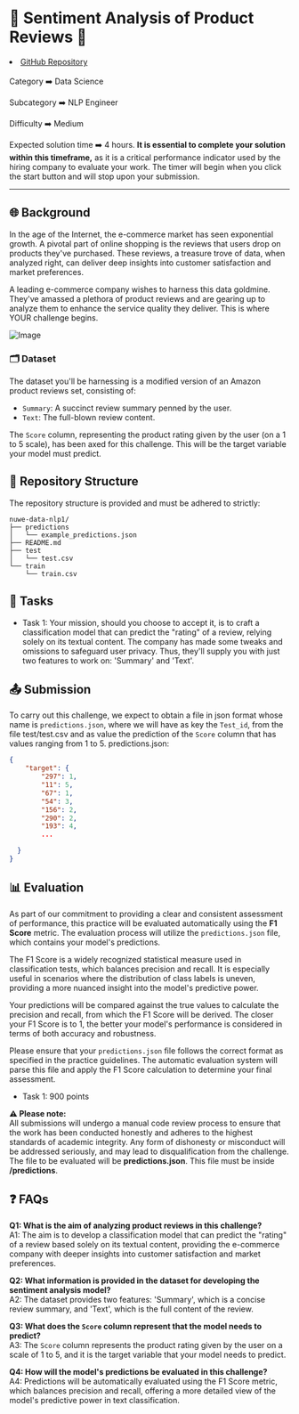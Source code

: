 # 🧠 Sentiment Analysis of Product Reviews 🌟

<li>
  <a href="https://github.com/Ateibuzena/nlp-ratings">GitHub Repository</a>
</li>
<br>
Category   ➡️   Data Science

Subcategory   ➡️   NLP Engineer

Difficulty   ➡️   Medium

Expected solution time ➡️ 4 hours. **It is essential to complete your solution within this timeframe,** as it is a critical performance indicator used by the hiring company to evaluate your work. The timer will begin when you click the start button and will stop upon your submission.

---

## 🌐 Background

In the age of the Internet, the e-commerce market has seen exponential growth. A pivotal part of online shopping is the reviews that users drop on products they've purchased. These reviews, a treasure trove of data, when analyzed right, can deliver deep insights into customer satisfaction and market preferences.

A leading e-commerce company wishes to harness this data goldmine. They've amassed a plethora of product reviews and are gearing up to analyze them to enhance the service quality they deliver. This is where YOUR challenge begins.

![Image](https://cdn.nuwe.io/infojobs-data/__images/NLP1_SentimentAnalysis.jpeg)


### 🗂️ Dataset 

The dataset you'll be harnessing is a modified version of an Amazon product reviews set, consisting of:

- `Summary`: A succinct review summary penned by the user.
- `Text`: The full-blown review content.

The `Score` column, representing the product rating given by the user (on a 1 to 5 scale), has been axed for this challenge. This will be the target variable your model must predict.


## 📂 Repository Structure

The repository structure is provided and must be adhered to strictly:

```
nuwe-data-nlp1/
├── predictions
│   └── example_predictions.json
├── README.md
├── test
│   └── test.csv
└── train
    └── train.csv
```

## 🎯 Tasks

- Task 1: Your mission, should you choose to accept it, is to craft a classification model that can predict the "rating" of a review, relying solely on its textual content. The company has made some tweaks and omissions to safeguard user privacy. Thus, they'll supply you with just two features to work on: 'Summary' and 'Text'.


## 📤 Submission

To carry out this challenge, we expect to obtain a file in json format whose name is `predictions.json`, where we will have as key the `Test_id`, from the file test/test.csv and as value the prediction of the `Score` column that has values ranging from 1 to 5.
predictions.json:
```json
{
    "target": {
        "297": 1,
        "11": 5,
        "67": 1,
        "54": 3,
        "156": 2,
        "290": 2,
        "193": 4,
        ...

  }
}
```

## 📊 Evaluation

As part of our commitment to providing a clear and consistent assessment of performance, this practice will be evaluated automatically using the **F1 Score** metric. The evaluation process will utilize the `predictions.json` file, which contains your model's predictions.

The F1 Score is a widely recognized statistical measure used in classification tests, which balances precision and recall. It is especially useful in scenarios where the distribution of class labels is uneven, providing a more nuanced insight into the model's predictive power.

Your predictions will be compared against the true values to calculate the precision and recall, from which the F1 Score will be derived. The closer your F1 Score is to 1, the better your model's performance is considered in terms of both accuracy and robustness.

Please ensure that your `predictions.json` file follows the correct format as specified in the practice guidelines. The automatic evaluation system will parse this file and apply the F1 Score calculation to determine your final assessment.

- Task 1: 900 points
  
**⚠️ Please note:**  
All submissions will undergo a manual code review process to ensure that the work has been conducted honestly and adheres to the highest standards of academic integrity. Any form of dishonesty or misconduct will be addressed seriously, and may lead to disqualification from the challenge.
The file to be evaluated will be **predictions.json**. This file must be inside **/predictions**.

## ❓ FAQs

**Q1: What is the aim of analyzing product reviews in this challenge?**  
A1: The aim is to develop a classification model that can predict the "rating" of a review based solely on its textual content, providing the e-commerce company with deeper insights into customer satisfaction and market preferences.

**Q2: What information is provided in the dataset for developing the sentiment analysis model?**  
A2: The dataset provides two features: 'Summary', which is a concise review summary, and 'Text', which is the full content of the review.

**Q3: What does the `Score` column represent that the model needs to predict?**  
A3: The `Score` column represents the product rating given by the user on a scale of 1 to 5, and it is the target variable that your model needs to predict.

**Q4: How will the model's predictions be evaluated in this challenge?**  
A4: Predictions will be automatically evaluated using the F1 Score metric, which balances precision and recall, offering a more detailed view of the model's predictive power in text classification.
